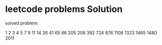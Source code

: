 # leetcode problems Solution

solved problem:

   1    2    3    4    5    7    9   11   14   26
  41   65   66  205  206  392  724  876 1108 1323
1465 1480 2011                                   
